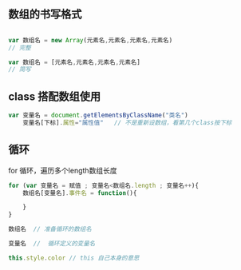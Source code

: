## 数组的书写格式

```js

var 数组名 = new Array(元素名,元素名,元素名,元素名)
// 完整

var 数组名 = [元素名,元素名,元素名,元素名]
// 简写

```
## class 搭配数组使用

```js
var 变量名 = document.getElementsByClassName("类名")
    变量名[下标].属性="属性值"   // 不是重新设数组，看第几个class按下标
```

## 循环

for 循环，遍历多个length数组长度
```js
for (var 变量名 = 赋值 ; 变量名<数组名.length ; 变量名++){
    数组名[变量名].事件名 = function(){

    }
}

数组名  // 准备循环的数组名

变量名  //  循环定义的变量名

this.style.color // this 自己本身的意思

```
